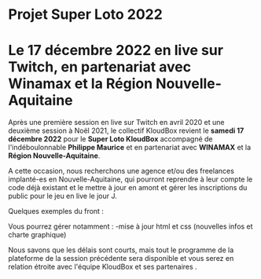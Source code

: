 ﻿# Projet Super Loto 2022
# Le 17 décembre 2022 en live sur Twitch, en partenariat avec Winamax et la Région Nouvelle-Aquitaine

Après une première session en live sur Twitch en avril 2020 et une deuxième session à Noël 2021, le collectif KloudBox revient le <b>samedi 17 décembre 2022</b> pour le <b>Super Loto KloudBox</b> accompagné de l'indéboulonnable <b>Philippe Maurice</b> et en partenariat avec <b>WINAMAX</b> et la <b>Région Nouvelle-Aquitaine</b>. 

A cette occasion, nous recherchons une agence et/ou des freelances implanté-es en Nouvelle-Aquitaine, qui pourront reprendre
à leur compte le code déjà existant et le mettre à jour en amont et gérer les inscriptions du public pour le jeu en live le jour J.  

Quelques exemples du front :

Vous pourrez gérer notamment : 
-mise à jour html et css (nouvelles infos et charte graphique)

Nous savons que les délais sont courts, mais tout le programme de la plateforme de la session précédente sera disponible et vous serez en relation étroite avec l'équipe KloudBox et ses partenaires
.
